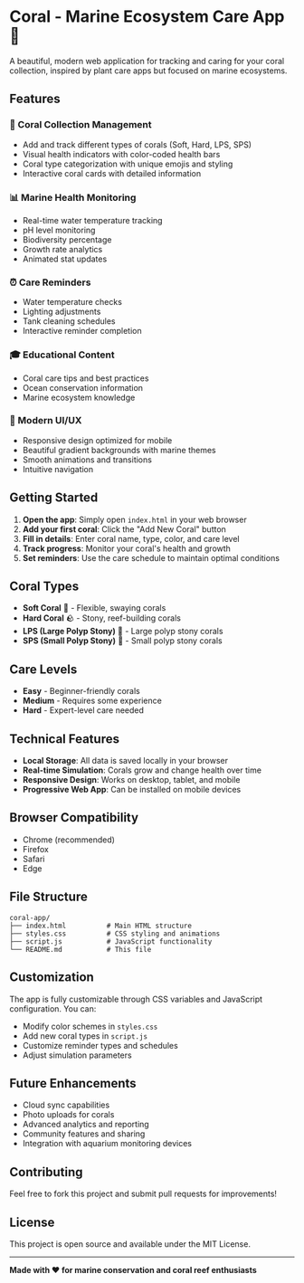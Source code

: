# Coral - Marine Ecosystem Care App 🌊

A beautiful, modern web application for tracking and caring for your coral collection, inspired by plant care apps but focused on marine ecosystems.

## Features

### 🪸 Coral Collection Management
- Add and track different types of corals (Soft, Hard, LPS, SPS)
- Visual health indicators with color-coded health bars
- Coral type categorization with unique emojis and styling
- Interactive coral cards with detailed information

### 📊 Marine Health Monitoring
- Real-time water temperature tracking
- pH level monitoring
- Biodiversity percentage
- Growth rate analytics
- Animated stat updates

### ⏰ Care Reminders
- Water temperature checks
- Lighting adjustments
- Tank cleaning schedules
- Interactive reminder completion

### 🎓 Educational Content
- Coral care tips and best practices
- Ocean conservation information
- Marine ecosystem knowledge

### 📱 Modern UI/UX
- Responsive design optimized for mobile
- Beautiful gradient backgrounds with marine themes
- Smooth animations and transitions
- Intuitive navigation

## Getting Started

1. **Open the app**: Simply open `index.html` in your web browser
2. **Add your first coral**: Click the "Add New Coral" button
3. **Fill in details**: Enter coral name, type, color, and care level
4. **Track progress**: Monitor your coral's health and growth
5. **Set reminders**: Use the care schedule to maintain optimal conditions

## Coral Types

- **Soft Coral** 🪸 - Flexible, swaying corals
- **Hard Coral** 🪨 - Stony, reef-building corals  
- **LPS (Large Polyp Stony)** 🌺 - Large polyp stony corals
- **SPS (Small Polyp Stony)** 🌿 - Small polyp stony corals

## Care Levels

- **Easy** - Beginner-friendly corals
- **Medium** - Requires some experience
- **Hard** - Expert-level care needed

## Technical Features

- **Local Storage**: All data is saved locally in your browser
- **Real-time Simulation**: Corals grow and change health over time
- **Responsive Design**: Works on desktop, tablet, and mobile
- **Progressive Web App**: Can be installed on mobile devices

## Browser Compatibility

- Chrome (recommended)
- Firefox
- Safari
- Edge

## File Structure

```
coral-app/
├── index.html          # Main HTML structure
├── styles.css          # CSS styling and animations
├── script.js           # JavaScript functionality
└── README.md           # This file
```

## Customization

The app is fully customizable through CSS variables and JavaScript configuration. You can:

- Modify color schemes in `styles.css`
- Add new coral types in `script.js`
- Customize reminder types and schedules
- Adjust simulation parameters

## Future Enhancements

- Cloud sync capabilities
- Photo uploads for corals
- Advanced analytics and reporting
- Community features and sharing
- Integration with aquarium monitoring devices

## Contributing

Feel free to fork this project and submit pull requests for improvements!

## License

This project is open source and available under the MIT License.

---

**Made with ❤️ for marine conservation and coral reef enthusiasts**
